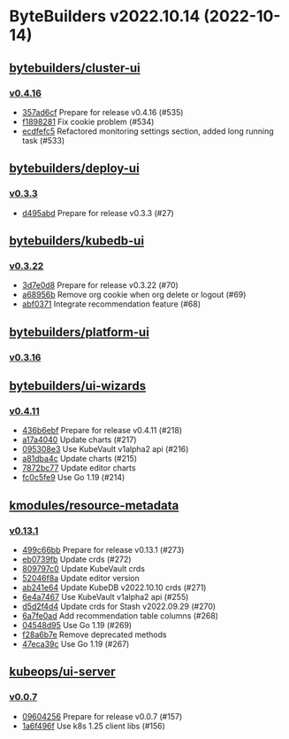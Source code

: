 # ByteBuilders v2022.10.14 (2022-10-14)


## [bytebuilders/cluster-ui](https://github.com/bytebuilders/cluster-ui)

### [v0.4.16](https://github.com/bytebuilders/cluster-ui/releases/tag/v0.4.16)

- [357ad6cf](https://github.com/bytebuilders/cluster-ui/commit/357ad6cf) Prepare for release v0.4.16 (#535)
- [f1898281](https://github.com/bytebuilders/cluster-ui/commit/f1898281) Fix cookie problem (#534)
- [ecdfefc5](https://github.com/bytebuilders/cluster-ui/commit/ecdfefc5) Refactored monitoring settings section, added long running task (#533)



## [bytebuilders/deploy-ui](https://github.com/bytebuilders/deploy-ui)

### [v0.3.3](https://github.com/bytebuilders/deploy-ui/releases/tag/v0.3.3)

- [d495abd](https://github.com/bytebuilders/deploy-ui/commit/d495abd) Prepare for release v0.3.3 (#27)



## [bytebuilders/kubedb-ui](https://github.com/bytebuilders/kubedb-ui)

### [v0.3.22](https://github.com/bytebuilders/kubedb-ui/releases/tag/v0.3.22)

- [3d7e0d8](https://github.com/bytebuilders/kubedb-ui/commit/3d7e0d8) Prepare for release v0.3.22 (#70)
- [a68956b](https://github.com/bytebuilders/kubedb-ui/commit/a68956b) Remove org cookie when org delete or logout (#69)
- [abf0371](https://github.com/bytebuilders/kubedb-ui/commit/abf0371) Integrate recommendation feature (#68)



## [bytebuilders/platform-ui](https://github.com/bytebuilders/platform-ui)

### [v0.3.16](https://github.com/bytebuilders/platform-ui/releases/tag/v0.3.16)




## [bytebuilders/ui-wizards](https://github.com/bytebuilders/ui-wizards)

### [v0.4.11](https://github.com/bytebuilders/ui-wizards/releases/tag/v0.4.11)

- [436b6ebf](https://github.com/bytebuilders/ui-wizards/commit/436b6ebf) Prepare for release v0.4.11 (#218)
- [a17a4040](https://github.com/bytebuilders/ui-wizards/commit/a17a4040) Update charts (#217)
- [095308e3](https://github.com/bytebuilders/ui-wizards/commit/095308e3) Use KubeVault v1alpha2 api (#216)
- [a81dba4c](https://github.com/bytebuilders/ui-wizards/commit/a81dba4c) Update charts (#215)
- [7872bc77](https://github.com/bytebuilders/ui-wizards/commit/7872bc77) Update editor charts
- [fc0c5fe9](https://github.com/bytebuilders/ui-wizards/commit/fc0c5fe9) Use Go 1.19 (#214)



## [kmodules/resource-metadata](https://github.com/kmodules/resource-metadata)

### [v0.13.1](https://github.com/kmodules/resource-metadata/releases/tag/v0.13.1)

- [499c66bb](https://github.com/kmodules/resource-metadata/commit/499c66bb) Prepare for release v0.13.1 (#273)
- [eb0739fb](https://github.com/kmodules/resource-metadata/commit/eb0739fb) Update crds (#272)
- [809797c0](https://github.com/kmodules/resource-metadata/commit/809797c0) Update KubeVault crds
- [52046f8a](https://github.com/kmodules/resource-metadata/commit/52046f8a) Update editor version
- [ab241e64](https://github.com/kmodules/resource-metadata/commit/ab241e64) Update KubeDB v2022.10.10 crds (#271)
- [6e4a7467](https://github.com/kmodules/resource-metadata/commit/6e4a7467) Use KubeVault v1alpha2 api (#255)
- [d5d2f4d4](https://github.com/kmodules/resource-metadata/commit/d5d2f4d4) Update crds for Stash v2022.09.29 (#270)
- [6a7fe0ad](https://github.com/kmodules/resource-metadata/commit/6a7fe0ad) Add recommendation table columns (#268)
- [04548d95](https://github.com/kmodules/resource-metadata/commit/04548d95) Use Go 1.19 (#269)
- [f28a6b7e](https://github.com/kmodules/resource-metadata/commit/f28a6b7e) Remove deprecated methods
- [47eca39c](https://github.com/kmodules/resource-metadata/commit/47eca39c) Use Go 1.19 (#267)



## [kubeops/ui-server](https://github.com/kubeops/ui-server)

### [v0.0.7](https://github.com/kubeops/ui-server/releases/tag/v0.0.7)

- [09604256](https://github.com/kubeops/ui-server/commit/09604256) Prepare for release v0.0.7 (#157)
- [1a6f496f](https://github.com/kubeops/ui-server/commit/1a6f496f) Use k8s 1.25 client libs (#156)




